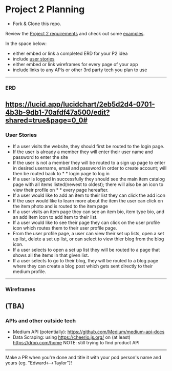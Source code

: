 # Project 2 Planning

* Fork & Clone this repo.

Review the [Project 2 requirements](https://tmdarneille.gitbook.io/seirfx/11-projects/project-2#project-feedback-evaluation) and check out some [examples](https://tmdarneille.gitbook.io/seirfx/11-projects/past-projects/project2).

In the space below:
* either embed or link a completed ERD for your P2 idea
* include [user stories](https://revelry.co/user-stories-that-dont-suck/)
* either embed or link wireframes for every page of your app
* include links to any APIs or other 3rd party tech you plan to use

----------------------------------------------------------
### ERD
https://lucid.app/lucidchart/2eb5d2d4-0701-4b3b-9db1-70afdf47a500/edit?shared=true&page=0_0#
----------------------------------------------------------
### User Stories
* If a user visits the website, they should first be routed to the login page. 
* If the user is already a member they will enter their user name and password to enter the site
* If the user is not a member they will be routed to a sign up page to enter in desired username, email and password in order to create account; will then be routed back to * *   login page to log in
* If a user is logged in successfully they should see the main item catalog page with all items listed(newest to oldest); there will also be an icon to view their profile on * *   every page hereafter.
* If a user would like to add an item to their list they can click the add icon
* If the user would like to learn more about the item the user can click on the item photo and is routed to the item page
* If a user visits an item page they can see an item bio, item type bio, and an add item icon to add item to their list.
* If a user would like to see their page they can click on the user profile icon which routes them to their user profile page.
* From the user profile page, a user can view their set up lists, open a set up list, delete a set up list, or can select to view thier blog from the blog icon.
* If a user selects to open a set up list they will be routed to a page that shows all the items in that given list.
* If a user selects to go to their blog, they will be routed to a blog page where they can create a blog post which gets sent directly to their medium profile. 
----------------------------------------------------------
### Wireframes
(TBA)
----------------------------------------------------------
### APIs and other outside tech
* Medium API (potentially): https://github.com/Medium/medium-api-docs 
* Data Scraping: using https://cheerio.js.org/ on (at least) https://drop.com/home NOTE: still trying to find product API
----------------------------------------------------------

Make a PR when you're done and title it with your pod person's name and yours (eg. "Edward<-->Taylor")!
